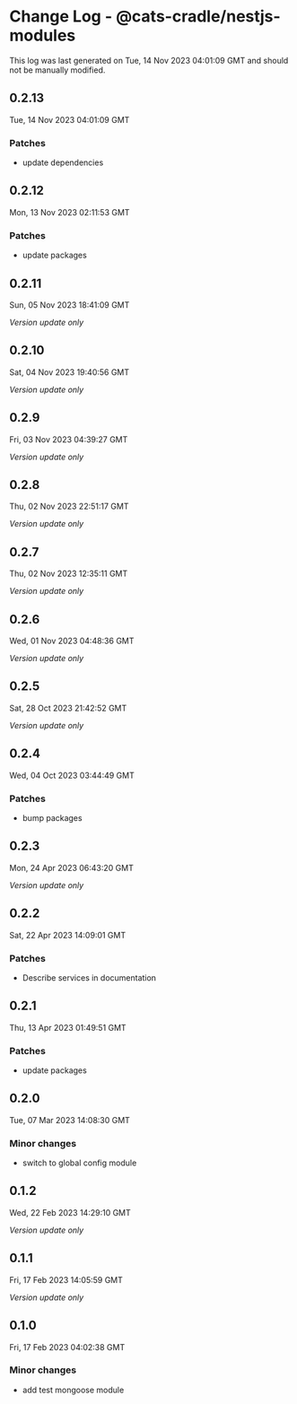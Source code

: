 # Change Log - @cats-cradle/nestjs-modules

This log was last generated on Tue, 14 Nov 2023 04:01:09 GMT and should not be manually modified.

## 0.2.13
Tue, 14 Nov 2023 04:01:09 GMT

### Patches

- update dependencies

## 0.2.12
Mon, 13 Nov 2023 02:11:53 GMT

### Patches

- update packages

## 0.2.11
Sun, 05 Nov 2023 18:41:09 GMT

_Version update only_

## 0.2.10
Sat, 04 Nov 2023 19:40:56 GMT

_Version update only_

## 0.2.9
Fri, 03 Nov 2023 04:39:27 GMT

_Version update only_

## 0.2.8
Thu, 02 Nov 2023 22:51:17 GMT

_Version update only_

## 0.2.7
Thu, 02 Nov 2023 12:35:11 GMT

_Version update only_

## 0.2.6
Wed, 01 Nov 2023 04:48:36 GMT

_Version update only_

## 0.2.5
Sat, 28 Oct 2023 21:42:52 GMT

_Version update only_

## 0.2.4
Wed, 04 Oct 2023 03:44:49 GMT

### Patches

- bump packages

## 0.2.3
Mon, 24 Apr 2023 06:43:20 GMT

_Version update only_

## 0.2.2
Sat, 22 Apr 2023 14:09:01 GMT

### Patches

- Describe services in documentation

## 0.2.1
Thu, 13 Apr 2023 01:49:51 GMT

### Patches

- update packages 

## 0.2.0
Tue, 07 Mar 2023 14:08:30 GMT

### Minor changes

- switch to global config module

## 0.1.2
Wed, 22 Feb 2023 14:29:10 GMT

_Version update only_

## 0.1.1
Fri, 17 Feb 2023 14:05:59 GMT

_Version update only_

## 0.1.0
Fri, 17 Feb 2023 04:02:38 GMT

### Minor changes

- add test mongoose module

